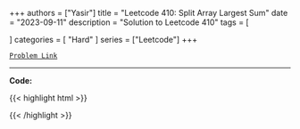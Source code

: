 
+++
authors = ["Yasir"]
title = "Leetcode 410: Split Array Largest Sum"
date = "2023-09-11"
description = "Solution to Leetcode 410"
tags = [
    
]
categories = [
    "Hard"
]
series = ["Leetcode"]
+++



[`Problem Link`](https://leetcode.com/problems/split-array-largest-sum/description/)

---

**Code:**

{{< highlight html >}}

{{< /highlight >}}

